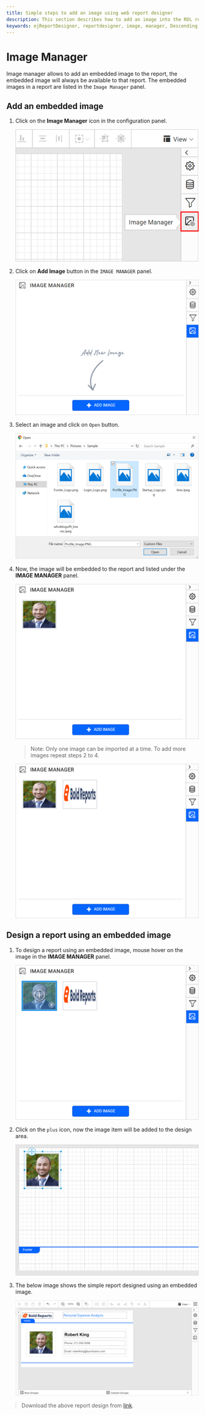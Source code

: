 ```yaml
---
title: Simple steps to add an image using web report designer
description: This section describes how to add an image into the RDL report using Image manager in Bold Report Designer 
keywords: ejReportDesigner, reportdesigner, image, manager, Descending
---
```


# Image Manager

Image manager allows to add an embedded image to the report, the embedded image will always be available to that report. The embedded images in a report are listed in the `Image Manager` panel.

## Add an embedded image

1. Click on the **Image Manager** icon in the configuration panel.

   ![hover-imagemanager](/static/assets/on-premise/images/report-designer/imagemanager/imagemanager-icon.png)

2. Click on **Add Image** button in the `IMAGE MANAGER` panel.

   ![imagemanager-panel](/static/assets/on-premise/images/report-designer/imagemanager/imagemanager-panel.png)

3. Select an image and click on `Open` button.

   ![upload-dialog](/static/assets/on-premise/images/report-designer/imagemanager/add-image-dialog.png)

4. Now, the image will be embedded to the report and listed under the **IMAGE MANAGER** panel.

   ![upload-single-image](/static/assets/on-premise/images/report-designer/imagemanager/upload-image-in-imagemanager.png)

   > Note: Only one image can be imported at a time. To add more images repeat steps 2 to 4.

   ![upload-multiple-image](/static/assets/on-premise/images/report-designer/imagemanager/images-in-list-view.png)

## Design a report using an embedded image

1. To design a report using an embedded image, mouse hover on the image in the **IMAGE MANAGER** panel.

   ![hover-image](/static/assets/on-premise/images/report-designer/imagemanager/hover-an-image.png)

2. Click on the `plus` icon, now the image item will be added to the design area.

   ![add-to-designer-surface](/static/assets/on-premise/images/report-designer/imagemanager/add-image-to-designArea.png)

3. The below image shows the simple report designed using an embedded image.

    ![add-image-to-header-footer](/static/assets/on-premise/images/report-designer/imagemanager/image-in-header-footer.png)

> Download the above report design from [link](https://github.com/boldreports/resources/tree/master/docs/image/add-image.rdl).
